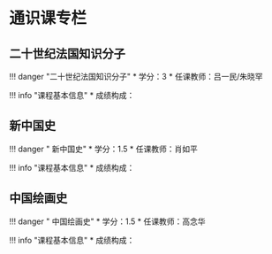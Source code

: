 # 通识课专栏

## 二十世纪法国知识分子

!!! danger "二十世纪法国知识分子"
    * 学分：3
    * 任课教师：吕一民/朱晓罕

!!! info "课程基本信息"
    * 成绩构成：

## 新中国史

!!! danger " 新中国史"
    * 学分：1.5
    * 任课教师：肖如平

!!! info "课程基本信息"
    * 成绩构成：

## 中国绘画史

!!! danger " 中国绘画史"
    * 学分：1.5
    * 任课教师：高念华

!!! info "课程基本信息"
    * 成绩构成：